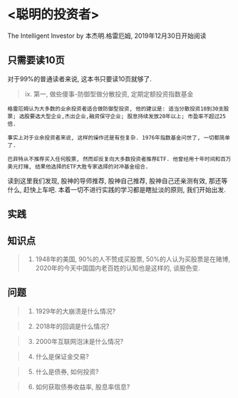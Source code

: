 # <聪明的投资者>
The Intelligent Investor by 本杰明.格雷厄姆, 2019年12月30日开始阅读

## 只需要读10页
对于99%的普通读者来说, 这本书只要读10页就够了.
>ix. 第一, 做些傻事-防御型做分散投资, 定期定额投资指数基金

```
格雷厄姆认为大多数的业余投资者适合做防御型投资, 他的建议是: 适当分散投资10到30支股票; 选股要选大型企业,杰出企业,融资保守企业; 股息持续发放20年以上; 市盈率不超过25倍.

事实上对于业余投资者来说, 这样的操作还是有些复杂. 1976年指数基金问世了, 一切都简单了.

巴菲特从不推荐买入任何股票, 然而却反复向大多数投资者推荐ETF. 他曾经用十年时间和百万美元打赌, 结果他选择的ETF大胜专家选择的对冲基金组合.
```
读到这里我们发现, 股神的导师推荐, 股神自己推荐, 股神自己还亲测有效, 那还等什么, 赶快上车吧. 本着一切不进行实践的学习都是瞎扯淡的原则, 我们开始出发.


## 实践


## 知识点

>1. 1948年的美国, 90%的人不赞成买股票, 50%的人认为买股票是在赌博, 2020年的今天中国国内老百姓的认知也是这样的, 谈股色变.



## 问题

>1. 1929年的大崩溃是什么情况?

>2. 2018年的回调是什么情况?

>3. 2000年互联网泡沫是什么情况?

>4. 什么是保证金交易?

>5. 什么是债券, 如何投资?

>6. 如何获取债券收益率, 股息率信息?

